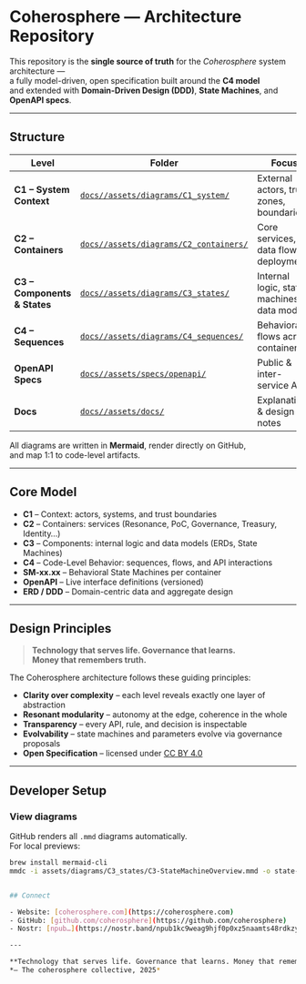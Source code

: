 # Coherosphere — Architecture Repository

This repository is the **single source of truth** for the *Coherosphere* system architecture —  
a fully model-driven, open specification built around the **C4 model**  
and extended with **Domain-Driven Design (DDD)**, **State Machines**, and **OpenAPI specs**.

---

## Structure

| Level | Folder | Focus | Content |
|--------|---------|--------|----------|
| **C1 – System Context** | [`docs//assets/diagrams/C1_system/`](assets/diagrams/C1_system) | External actors, trust zones, boundaries | System, Stakeholders, Trust Boundaries |
| **C2 – Containers** | [`docs//assets/diagrams/C2_containers/`](assets/diagrams/C2_containers) | Core services, data flow, deployment | 12 core containers (C2-01…C2-12) |
| **C3 – Components & States** | [`docs//assets/diagrams/C3_states/`](assets/diagrams/C3_states) | Internal logic, state machines, data models | 16 state machines (SM-01.01…SM-10.02) |
| **C4 – Sequences** | [`docs//assets/diagrams/C4_sequences/`](assets/diagrams/C4_sequences) | Behavioral flows across containers | 30+ end-to-end flows (C4-01…C4-34) |
| **OpenAPI Specs** | [`docs//assets/specs/openapi/`](assets/specs/openapi) | Public & inter-service APIs | C2-01…C2-11 REST/gRPC/GraphQL definitions |
| **Docs** | [`docs//assets/docs/`](assets/docs) | Explanations & design notes | API Surface, Domain Model, Governance Rules |

All diagrams are written in **Mermaid**, render directly on GitHub,  
and map 1:1 to code-level artifacts.

---

## Core Model

- **C1** – Context: actors, systems, and trust boundaries  
- **C2** – Containers: services (Resonance, PoC, Governance, Treasury, Identity…)  
- **C3** – Components: internal logic and data models (ERDs, State Machines)  
- **C4** – Code-Level Behavior: sequences, flows, and API interactions  
- **SM-xx.xx** – Behavioral State Machines per container  
- **OpenAPI** – Live interface definitions (versioned)  
- **ERD / DDD** – Domain-centric data and aggregate design  

---

## Design Principles

> **Technology that serves life. Governance that learns.  
> Money that remembers truth.**

The Coherosphere architecture follows these guiding principles:

- **Clarity over complexity** – each level reveals exactly one layer of abstraction  
- **Resonant modularity** – autonomy at the edge, coherence in the whole  
- **Transparency** – every API, rule, and decision is inspectable  
- **Evolvability** – state machines and parameters evolve via governance proposals  
- **Open Specification** – licensed under [CC BY 4.0](https://creativecommons.org/licenses/by/4.0/)

---

## Developer Setup

### View diagrams
GitHub renders all `.mmd` diagrams automatically.  
For local previews:
```bash
brew install mermaid-cli
mmdc -i assets/diagrams/C3_states/C3-StateMachineOverview.mmd -o state-overview.svg


## Connect

- Website: [coherosphere.com](https://coherosphere.com)  
- GitHub: [github.com/coherosphere](https://github.com/coherosphere)  
- Nostr: [npub…](https://nostr.band/npub1kc9weag9hjf0p0xz5naamts48rdkzymucvrd9ws8ns7n4x3qq5gsljlnck)

---

**Technology that serves life. Governance that learns. Money that remembers truth.**  
*— The coherosphere collective, 2025*
